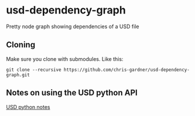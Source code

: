 # usd-dependency-graph
Pretty node graph showing dependencies of a USD file

## Cloning

Make sure you clone with submodules. Like this:

`git clone --recursive https://github.com/chris-gardner/usd-dependency-graph.git`

## Notes on using the USD python API
[USD python notes](https://github.com/chris-gardner/usd-dependency-graph/wiki/USD-python-notes)


